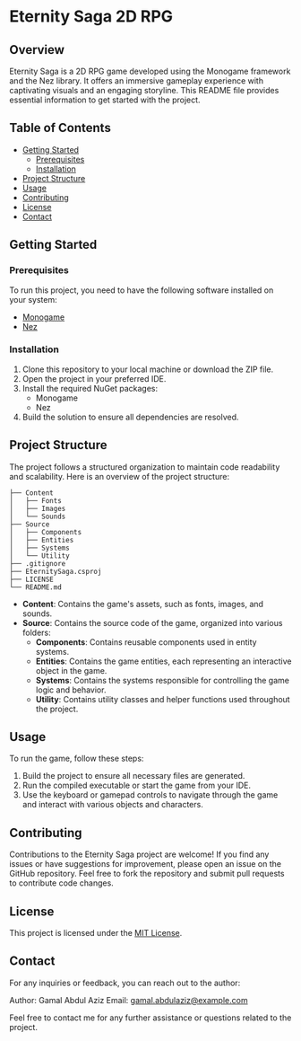 # Eternity Saga 2D RPG

<!-- ![Eternity Saga](screenshot.png) -->

## Overview
Eternity Saga is a 2D RPG game developed using the Monogame framework and the Nez library. It offers an immersive gameplay experience with captivating visuals and an engaging storyline. This README file provides essential information to get started with the project.

## Table of Contents
- [Getting Started](#getting-started)
  - [Prerequisites](#prerequisites)
  - [Installation](#installation)
- [Project Structure](#project-structure)
- [Usage](#usage)
- [Contributing](#contributing)
- [License](#license)
- [Contact](#contact)

## Getting Started

### Prerequisites
To run this project, you need to have the following software installed on your system:

- [Monogame](https://www.monogame.net/)
- [Nez](https://github.com/prime31/Nez)

### Installation
1. Clone this repository to your local machine or download the ZIP file.
2. Open the project in your preferred IDE.
3. Install the required NuGet packages:
   - Monogame
   - Nez
4. Build the solution to ensure all dependencies are resolved.

## Project Structure
The project follows a structured organization to maintain code readability and scalability. Here is an overview of the project structure:

```
├── Content
│   ├── Fonts
│   ├── Images
│   └── Sounds
├── Source
│   ├── Components
│   ├── Entities
│   ├── Systems
│   └── Utility
├── .gitignore
├── EternitySaga.csproj
├── LICENSE
└── README.md
```

- **Content**: Contains the game's assets, such as fonts, images, and sounds.
- **Source**: Contains the source code of the game, organized into various folders:
  - **Components**: Contains reusable components used in entity systems.
  - **Entities**: Contains the game entities, each representing an interactive object in the game.
  - **Systems**: Contains the systems responsible for controlling the game logic and behavior.
  - **Utility**: Contains utility classes and helper functions used throughout the project.

## Usage
To run the game, follow these steps:

1. Build the project to ensure all necessary files are generated.
2. Run the compiled executable or start the game from your IDE.
3. Use the keyboard or gamepad controls to navigate through the game and interact with various objects and characters.

## Contributing
Contributions to the Eternity Saga project are welcome! If you find any issues or have suggestions for improvement, please open an issue on the GitHub repository. Feel free to fork the repository and submit pull requests to contribute code changes.

## License
This project is licensed under the [MIT License](LICENSE).

## Contact
For any inquiries or feedback, you can reach out to the author:

Author: Gamal Abdul Aziz
Email: [gamal.abdulaziz@example.com](mailto:gamal.aziz1000@gmail.com)

Feel free to contact me for any further assistance or questions related to the project.